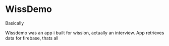 # WissDemo

Basically

Wissdemo was an app i built for wission, actually an interview. App retrieves data for firebase, thats all

